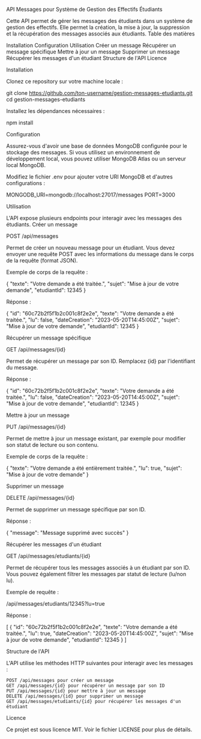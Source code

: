 API Messages pour Système de Gestion des Effectifs Étudiants

Cette API permet de gérer les messages des étudiants dans un système de gestion des effectifs. Elle permet la création, la mise à jour, la suppression et la récupération des messages associés aux étudiants.
Table des matières

Installation
Configuration
Utilisation
    Créer un message
    Récupérer un message spécifique
    Mettre à jour un message
    Supprimer un message
    Récupérer les messages d'un étudiant
Structure de l'API
Licence

Installation

Clonez ce repository sur votre machine locale :

git clone https://github.com/ton-username/gestion-messages-etudiants.git
cd gestion-messages-etudiants

Installez les dépendances nécessaires :

npm install

Configuration

Assurez-vous d'avoir une base de données MongoDB configurée pour le stockage des messages. Si vous utilisez un environnement de développement local, vous pouvez utiliser MongoDB Atlas ou un serveur local MongoDB.

Modifiez le fichier .env pour ajouter votre URI MongoDB et d'autres configurations :

MONGODB_URI=mongodb://localhost:27017/messages
PORT=3000

Utilisation

L'API expose plusieurs endpoints pour interagir avec les messages des étudiants.
Créer un message

POST /api/messages

Permet de créer un nouveau message pour un étudiant. Vous devez envoyer une requête POST avec les informations du message dans le corps de la requête (format JSON).

Exemple de corps de la requête :

{
  "texte": "Votre demande a été traitée.",
  "sujet": "Mise à jour de votre demande",
  "etudiantId": 12345
}

Réponse :

{
  "id": "60c72b2f5f1b2c001c8f2e2e",
  "texte": "Votre demande a été traitée.",
  "lu": false,
  "dateCreation": "2023-05-20T14:45:00Z",
  "sujet": "Mise à jour de votre demande",
  "etudiantId": 12345
}

Récupérer un message spécifique

GET /api/messages/{id}

Permet de récupérer un message par son ID. Remplacez {id} par l'identifiant du message.

Réponse :

{
  "id": "60c72b2f5f1b2c001c8f2e2e",
  "texte": "Votre demande a été traitée.",
  "lu": false,
  "dateCreation": "2023-05-20T14:45:00Z",
  "sujet": "Mise à jour de votre demande",
  "etudiantId": 12345
}

Mettre à jour un message

PUT /api/messages/{id}

Permet de mettre à jour un message existant, par exemple pour modifier son statut de lecture ou son contenu.

Exemple de corps de la requête :

{
  "texte": "Votre demande a été entièrement traitée.",
  "lu": true,
  "sujet": "Mise à jour de votre demande"
}

Supprimer un message

DELETE /api/messages/{id}

Permet de supprimer un message spécifique par son ID.

Réponse :

{
  "message": "Message supprimé avec succès"
}

Récupérer les messages d'un étudiant

GET /api/messages/etudiants/{id}

Permet de récupérer tous les messages associés à un étudiant par son ID. Vous pouvez également filtrer les messages par statut de lecture (lu/non lu).

Exemple de requête :

/api/messages/etudiants/12345?lu=true

Réponse :

[
  {
    "id": "60c72b2f5f1b2c001c8f2e2e",
    "texte": "Votre demande a été traitée.",
    "lu": true,
    "dateCreation": "2023-05-20T14:45:00Z",
    "sujet": "Mise à jour de votre demande",
    "etudiantId": 12345
  }
]

Structure de l'API

L'API utilise les méthodes HTTP suivantes pour interagir avec les messages :

    POST /api/messages pour créer un message
    GET /api/messages/{id} pour récupérer un message par son ID
    PUT /api/messages/{id} pour mettre à jour un message
    DELETE /api/messages/{id} pour supprimer un message
    GET /api/messages/etudiants/{id} pour récupérer les messages d'un étudiant

Licence

Ce projet est sous licence MIT. Voir le fichier LICENSE pour plus de détails.
